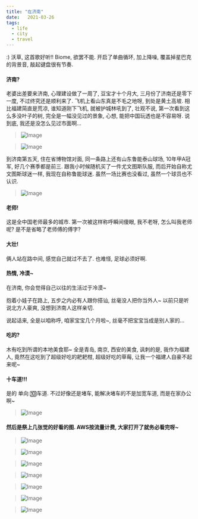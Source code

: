 ```yaml
---
title: "在济南"
date:   2021-03-26
tags:
  - life
  - city
  - travel
---
```


:)
沃草, 这首歌好听!!
Biome, 欲罢不能. 开启了单曲循环, 加上降噪, 覆盖掉星巴克的背景音, 敲起键盘很有节奏.

#### 济南?

老婆出差要来济南, 心理建设做了一周了, 豆宝才十个月大, 三月份了济南还是零下一度, 不过终究还是顺利来了. 飞机上看山东真是不毛之地呀, 到处是黄土高坡. 相比福建简直是荒凉, 谁知道刚下飞机, 就被护城林吼到了, 壮观不说, 第一次看到这么多没叶子的树, 完全是一幅没见过的景象, 心想, 能把中国玩透也是不容易呀. 说到底, 我还是没怎么见过市面啊...

> ![Image](/2021-03-26-jinan-starbucks/pic0.jpg)
 
> ![Image](/2021-03-26-jinan-starbucks/pic1.jpg)

到济南第五天, 住在省博物馆对面, 同一条路上还有山东鲁能泰山球场, 10年甲A冠军, 好几个赛季都是前三. 跟我小时候随机买了一件尤文图斯队服, 而后开始自称尤文图斯球迷一样, 我现在自称鲁能球迷. 虽然一场比赛也没看过, 虽然一个球员也不认识.

> ![Image](/2021-03-26-jinan-starbucks/pic2.jpeg)

#### 老师!

这是全中国老师最多的城市. 第一次被这样称呼瞬间傻眼, 我不老呀, 怎么叫我老师呢? 是不是省略了老师傅的傅字?

#### 大壮!

俩人站在路中间, 感觉自己就过不去了. 也难怪, 足球必须好啊.

#### 热情, 冷漠~

在济南, 你会觉得自己以往的生活过于冷漠~

抱着小娃子在路上, 五步之内必有人跟你搭讪, 丝毫没人把你当外人~ 以前只是听说北方人豪爽, 没想到济南人这样亲切.

说起话来, 全是以咱称呼, 咱家宝宝几个月啦~, 丝毫不把宝宝当成是别人家的...

#### 吃的?

木有吃到所谓的本地美食耶~ 全是青岛, 南京, 西安的美食, 讽刺的是, 我作为福建人, 竟然在这吃到了超级好吃的耙耙柑, 超级好吃的草莓, 让我一个福建人自豪不起来呢~

#### 十车道!!!

是的 单向 🔟️车道. 不过好像还是堵车, 能解决堵车的不是加宽车道, 而是在家办公啊~

> ![Image](/2021-03-26-jinan-starbucks/pic3.jpeg)

#### 然后是祭上几张觉的好看的图. AWS按流量计费, 大家打开了就务必看完呀~

> ![Image](/2021-03-26-jinan-starbucks/pic4.jpg)

> ![Image](/2021-03-26-jinan-starbucks/pic5.jpg)

> ![Image](/2021-03-26-jinan-starbucks/pic6.jpg)

> ![Image](/2021-03-26-jinan-starbucks/pic7.jpg)

> ![Image](/2021-03-26-jinan-starbucks/pic8.jpeg)

> ![Image](/2021-03-26-jinan-starbucks/pic9.jpeg)

> ![Image](/2021-03-26-jinan-starbucks/pic10.jpg)